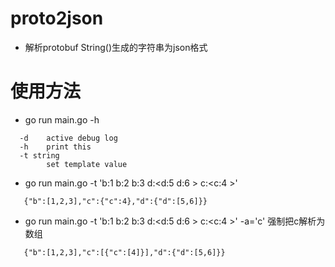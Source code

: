 # proto2json 
 * 解析protobuf String()生成的字符串为json格式
# 使用方法
 * go run main.go -h
```
  -d    active debug log
  -h    print this
  -t string
        set template value
```
 * go run main.go -t 'b:1 b:2 b:3 d:<d:5 d:6 > c:<c:4 >'
```
   {"b":[1,2,3],"c":{"c":4},"d":{"d":[5,6]}}
```

 * go run main.go -t 'b:1 b:2 b:3 d:<d:5 d:6 > c:<c:4 >' -a='c' 强制把c解析为数组
```
   {"b":[1,2,3],"c":[{"c":[4]}],"d":{"d":[5,6]}}
```

